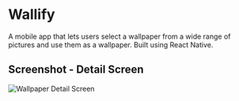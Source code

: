 # Wallify
A mobile app that lets users select a wallpaper from a wide range of pictures and use them as a wallpaper. Built using React Native.

## Screenshot - Detail Screen
![Wallpaper Detail Screen](https://github.com/skurnal2/30ProjectsIn60Days/sunshine-meme-generator/mountain.jpeg?raw=true)
